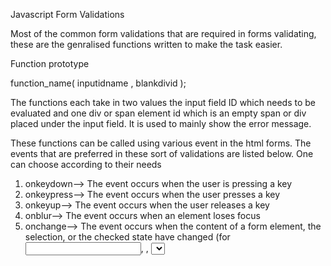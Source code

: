 Javascript Form Validations

Most of the common form validations that are required in forms validating, these are the genralised functions written to make the task easier.

Function prototype

function_name( inputidname , blankdivid );

The functions each take in two values the input field ID which needs to be evaluated and one div or span element id which is an empty span or div placed under the input field. It is used to mainly show the error message.

These functions can be called using various event in the html forms.
The events that are preferred in these sort of validations are listed below. One can choose according to their needs
1. onkeydown-->	The event occurs when the user is pressing a key
2. onkeypress-->	The event occurs when the user presses a key
3. onkeyup-->	The event occurs when the user releases a key
4. onblur-->	The event occurs when an element loses focus
5. onchange-->	The event occurs when the content of a form element, the selection, or the checked state have changed (for <input>, <keygen>, <select>, and <textarea>)
6. onfocus-->	The event occurs when an element gets focus
7. onfocusin-->	The event occurs when an element is about to get focus
8. onfocusout-->	The event occurs when an element is about to lose focus
9. oninput-->	The event occurs when an element gets user input
10. oninvalid-->	The event occurs when an element is invalid
11. onreset-->	The event occurs when a form is reset
12 . onsearch-->	The event occurs when the user writes something in a search field (for <input="search">)
13. onselect-->	The event occurs after the user selects some text (for <input> and <textarea>)

More about the events can be found here
https://www.w3schools.com/jsref/dom_obj_event.asp

And inorder to perform all the checks once before submitting the form to the server side, a new function validate is written wherein all the functions are called individually checking all the input fields. The form is then submitted if and only if all the fields are properly validated. And if not, error messages are displayed infront of the input fields and the focus is switched to the ones that are incorrect.

An attribute onsubmit="return validate()" needs to be added to use these validations before submitting the form to server

